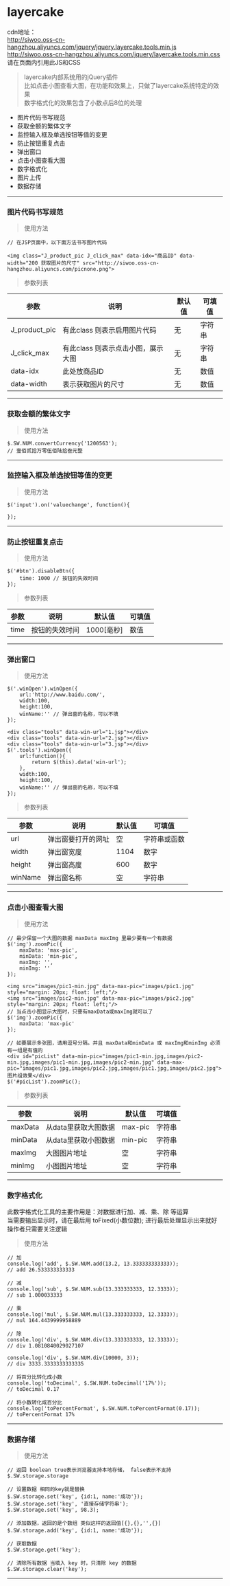 # layercake

cdn地址：<br/>
http://siwoo.oss-cn-hangzhou.aliyuncs.com/jquery/jquery.layercake.tools.min.js<br/>
http://siwoo.oss-cn-hangzhou.aliyuncs.com/jquery/layercake.tools.min.css<br/>
请在页面内引用此JS和CSS

> layercake内部系统用的jQuery插件<br/>
> 比如点击小图查看大图，在功能和效果上，只做了layercake系统特定的效果<br/>
> 数字格式化的效果包含了小数点后8位的处理

* 图片代码书写规范
* 获取金额的繁体文字
* 监控输入框及单选按钮等值的变更
* 防止按钮重复点击
* 弹出窗口
* 点击小图查看大图
* 数字格式化
* 图片上传
* 数据存储

--------------------------------

### 图片代码书写规范
> 使用方法

    // 在JSP页面中，以下面方法书写图片代码
    
    <img class="J_product_pic J_click_max" data-idx="商品ID" data-width="200 获取图片的尺寸" src="http://siwoo.oss-cn-hangzhou.aliyuncs.com/picnone.png">
    

> 参数列表

<table>
<thead>
<tr>
<th>参数</th>
<th>说明</th>
<th>默认值</th>
<th>可填值</th>
</tr>
</thead>
<tbody>
<tr>
<td>J_product_pic</td>
<td>有此class 则表示启用图片代码</td>
<td>无</td>
<td>字符串</td>
</tr>
<tr>
<td>J_click_max</td>
<td>有此class 则表示点击小图，展示大图</td>
<td>无</td>
<td>字符串</td>
</tr>
<tr>
<td>data-idx</td>
<td>此处放商品ID</td>
<td>无</td>
<td>数值</td>
</tr>
<tr>
<td>data-width</td>
<td>表示获取图片的尺寸</td>
<td>无</td>
<td>数值</td>
</tr>
</tbody>
</table>

--------------------------------

### 获取金额的繁体文字
> 使用方法

    $.SW.NUM.convertCurrency('1200563');
	// 壹佰贰拾万零伍佰陆拾叁元整

--------------------------------

### 监控输入框及单选按钮等值的变更
> 使用方法

	$('input').on('valuechange', function(){
    
    });

---------------------------------

### 防止按钮重复点击
> 使用方法

    $('#btn').disableBtn({
        time: 1000 // 按钮的失效时间
    });
    

> 参数列表

<table>
<thead>
<tr>
<th>参数</th>
<th>说明</th>
<th>默认值</th>
<th>可填值</th>
</tr>
</thead>
<tbody>
<tr>
<td>time</td>
<td>按钮的失效时间</td>
<td>1000[毫秒]</td>
<td>数值</td>
</tr>
</tbody>
</table>

---------------------------------

### 弹出窗口
> 使用方法

    $('.winOpen').winOpen({
        url:'http://www.baidu.com/',
        width:100,
        height:100,
        winName:'' // 弹出窗的名称，可以不填
    });
    
    <div class="tools" data-win-url="1.jsp"></div>
    <div class="tools" data-win-url="2.jsp"></div>
    <div class="tools" data-win-url="3.jsp"></div>
    $('.tools').winOpen({
        url:function(){
        	return $(this).data('win-url');
        },
        width:100,
        height:100,
        winName:'' // 弹出窗的名称，可以不填
    });
    

> 参数列表

<table>
<thead>
<tr>
<th>参数</th>
<th>说明</th>
<th>默认值</th>
<th>可填值</th>
</tr>
</thead>
<tbody>
<tr>
<td>url</td>
<td>弹出窗要打开的网址</td>
<td>空</td>
<td>字符串或函数</td>
</tr>
<tr>
<td>width</td>
<td>弹出窗宽度</td>
<td>1104</td>
<td>数字</td>
</tr>
<tr>
<td>height</td>
<td>弹出窗高度</td>
<td>600</td>
<td>数字</td>
</tr>
<tr>
<td>winName</td>
<td>弹出窗名称</td>
<td>空</td>
<td>字符串</td>
</tr>
</tbody>
</table>

------------------------------

### 点击小图查看大图
> 使用方法

    // 最少保留一个大图的数据 maxData maxImg 里最少要有一个有数据
    $('img').zoomPic({
        maxData: 'max-pic',
        minData: 'min-pic',
        maxImg: '',
        minImg: ''
    });
    
    <img src="images/pic1-min.jpg" data-max-pic="images/pic1.jpg" style="margin: 20px; float: left;"/>
    <img src="images/pic2-min.jpg" data-max-pic="images/pic2.jpg" style="margin: 20px; float: left;"/>
    // 当点击小图显示大图时，只要有maxData或maxImg就可以了
    $('img').zoomPic({
        maxData: 'max-pic'
    });
    
    // 如要展示多张图，请用逗号分隔。并且 maxData和minData 或 maxImg和minImg 必须有一组是有值的
    <div id="picList" data-min-pic="images/pic1-min.jpg,images/pic2-min.jpg,images/pic1-min.jpg,images/pic2-min.jpg" data-max-pic="images/pic1.jpg,images/pic2.jpg,images/pic1.jpg,images/pic2.jpg">图片组效果</div>
    $('#picList').zoomPic();

> 参数列表

<table>
<thead>
<tr>
<th>参数</th>
<th>说明</th>
<th>默认值</th>
<th>可填值</th>
</tr>
</thead>
<tbody>
<tr>
<td>maxData</td>
<td>从data里获取大图数据</td>
<td>max-pic</td>
<td>字符串</td>
</tr>
<tr>
<td>minData</td>
<td>从data里获取小图数据</td>
<td>min-pic</td>
<td>字符串</td>
</tr>
<tr>
<td>maxImg</td>
<td>大图图片地址</td>
<td>空</td>
<td>字符串</td>
</tr>
<tr>
<td>minImg</td>
<td>小图图片地址</td>
<td>空</td>
<td>字符串</td>
</tr>
</tbody>
</table>

------------------------------

### 数字格式化

此数字格式化工具的主要作用是：对数据进行加、减、乘、除 等运算<br/>
当需要输出显示时，请在最后用 toFixed(小数位数); 进行最后处理显示出来就好<br/>
操作者只需要关注逻辑

> 使用方法

    // 加
    console.log('add', $.SW.NUM.add(13.2, 13.333333333333));
    // add 26.533333333333
    
    // 减
    console.log('sub', $.SW.NUM.sub(13.333333333, 12.3333));
    // sub 1.000033333
    
    // 乘
    console.log('mul', $.SW.NUM.mul(13.333333333, 12.3333));
    // mul 164.4439999958889
    
    // 除
    console.log('div', $.SW.NUM.div(13.333333333, 12.3333));
    // div 1.0810840029027107
    
    console.log('div', $.SW.NUM.div(10000, 3));
    // div 3333.3333333333335
    
    // 将百分比转化成小数
    console.log('toDecimal', $.SW.NUM.toDecimal('17%'));
    // toDecimal 0.17
    
    // 将小数转化成百分比
    console.log('toPercentFormat', $.SW.NUM.toPercentFormat(0.17));
    // toPercentFormat 17%

------------------------------

### 数据存储
> 使用方法

    // 返回 boolean true表示浏览器支持本地存储， false表示不支持
    $.SW.storage.storage
    
    // 设置数据 相同的key就是替换
    $.SW.storage.set('key', {id:1, name:'成功'});
    $.SW.storage.set('key', '直接存储字符串');
    $.SW.storage.set('key', 98.3);
    
    // 添加数据，返回的是个数组 类似这样的返回值[{},{},'',{}]
    $.SW.storage.add('key', {id:1, name:'成功'}); 
    
    // 获取数据
    $.SW.storage.get('key');
    
    // 清除所有数据 当填入 key 时，只清除 key 的数据
    $.SW.storage.clear('key'); 

------------------------------